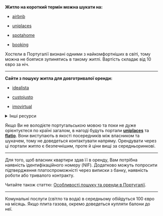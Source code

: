 **Житло на короткий термін можна шукати на:**

- [airbnb](https://www.airbnb.pt/)

- [uniplaces](https://www.uniplaces.com/)

- [spotahome](https://www.spotahome.com/)

- [booking](https://www.booking.com/index.ru.html?label=gen173rf-1BCAEoggI46AdIM1gDaOkBiAEBmAEhuAEXyAEM2AEB6AEBiAIBogIQd2l0aHBvcnR1Z2FsLmNvbagCA7gC77SonAbAAgHSAiQ3NDA4NmIzMi1mNjA0LTQxMjItYWYzMC05OGRmZmNjZmQ3YzTYAgXgAgE&keep_landing=1&sb_price_type=total&)

<section>

Хостели в Португалії визнані одними з найкомфортніших в світі, тому можна не боятися зупинятись в такому житлі. Вартість складає від 10 євро за ніч.
</section>

***

**Сайти з пошуку житла для довготривалої оренди:**

- [idealista](https://www.idealista.pt/arrendar-casas/lisboa-distrito/com-apartamentos/)

- [custojusto](https://www.custojusto.pt/portugal/imobiliario/apartamentos-arrendar)

- [imovirtual](https://www.imovirtual.com/arrendar/apartamento/)
<details>
<summary>Інші ресурси</summary>

- [bquarto](https://www.bquarto.pt/lisboa/tenho-apartamentos-para-alugar-lisboa)

- [remax](https://remax.pt/)

- [era](https://www.era.pt/)

- [casa.trovit](https://casa.trovit.pt/index.php/cod.search_homes/type.2/what_d.Portugal/isUserSearch.1)


- [casa.sapo](https://casa.sapo.pt/alugar-apartamentos/lisboa/)


<section>

Багато пропозицій на сайтах (особливо на [casa.sapo](https://casa.sapo.pt/alugar-apartamentos/lisboa/)) зустрічаються без фото. Не варто одразу відкидати такі варіанти, бо ціни на них зазвичай нижчі, а фото немає переважно через те, що тут зустрічається багато об'яв від власників житла похилого віку, що не вміють їх завантажувати.
</section>

</details>




<section type="tip">

Якщо Ви не володієте португальською мовою та поки не дуже орієнтуєтеся по країні загалом, в нагоді будуть портали **[uniplaces](https://www.uniplaces.com/pt)** та **[flatio](https://www.flatio.com/s/Lisbon?latLng=38.5349674%2C-9.4112156%2C38.9095374%2C-8.8674576)**. Вони виступають в якості посередників між власником та шукачем, тому не доведеться контактувати напряму. Орендувати через ці портали житло є безпечнішим, проте й ціни вищі за середньоринкові.
</section>

***

Для того, щоб власник квартири здав її в оренду, Вам потрібна наявність ідентифікаційного номеру (NIF). Додатково можуть попросити підтвердження платоспроможністі через виписки з банку, наявність роботи або тривалого контракту.

Читайте також статтю: [Особливості пошуку та оренди в Португалії](/article/fa58826c6a9bc31b7f253e59e).

***

Комунальні послуги (світло та вода) в середньому обійдуться 100 євро на місяць. Якщо плита газова, окремо доведеться купляти балони до неї.